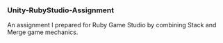 ### Unity-RubyStudio-Assignment
An assignment I prepared for Ruby Game Studio by combining Stack and Merge game mechanics.
